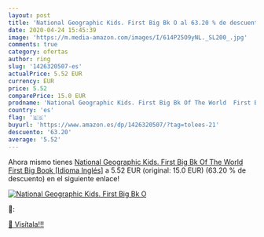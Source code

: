 ```yaml
---
layout: post
title: 'National Geographic Kids. First Big Bk O al 63.20 % de descuento'
date: 2020-04-24 15:45:39
image: 'https://m.media-amazon.com/images/I/614P25O9yNL._SL200_.jpg'
comments: true
category: ofertas
author: ring
slug: '1426320507-es'
actualPrice: 5.52 EUR
currency: EUR
price: 5.52
comparePrice: 15.0 EUR
prodname: 'National Geographic Kids. First Big Bk Of The World  First Big Book  [Idioma Inglés]'
country: 'es'
flag: '🇪🇸'
buyurl: 'https://www.amazon.es/dp/1426320507/?tag=tolees-21'
descuento: '63.20'
average: '5.52'
---
```


Ahora mismo tienes [National Geographic Kids. First Big Bk Of The World  First Big Book  [Idioma Inglés]](https://www.amazon.es/dp/1426320507/?tag=tolees-21) a 5.52 EUR (original: 15.0 EUR) (63.20 %  de descuento) en el siguiente enlace!

[![National Geographic Kids. First Big Bk O](https://m.media-amazon.com/images/I/614P25O9yNL._SL200_.jpg)](https://www.amazon.es/dp/1426320507/?tag=tolees-21)

🔎:


[🛒 Visítala!!!](https://www.amazon.es/dp/1426320507/?tag=tolees-21)
